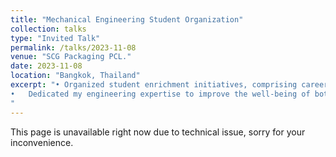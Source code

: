 ```yaml
---
title: "Mechanical Engineering Student Organization"
collection: talks
type: "Invited Talk"
permalink: /talks/2023-11-08
venue: "SCG Packaging PCL."
date: 2023-11-08
location: "Bangkok, Thailand"
excerpt: "•	Organized student enrichment initiatives, comprising career discussions, volunteer engagements, industry excursions, and social gatherings.
•	Dedicated my engineering expertise to improve the well-being of both my fellow students within the institution and disadvantaged students outside by participating in various events and camps as a volunteer.
"
---
```

This page is unavailable right now due to technical issue, sorry for your inconvenience.